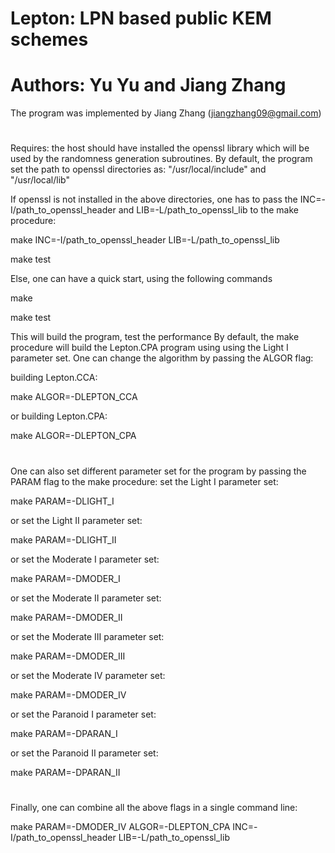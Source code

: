 # #########################################################################

# Lepton: LPN based public KEM schemes
# Authors: Yu Yu and Jiang Zhang

The program was implemented by Jiang Zhang (jiangzhang09@gmail.com)

# ##########################################################################

Requires: the host should have installed the openssl library which will be used by the randomness generation subroutines. By default, the program set the path to openssl directories as: "/usr/local/include" and "/usr/local/lib"


If openssl is not installed in the above directories, one has to pass the INC=-I/path_to_openssl_header and LIB=-L/path_to_openssl_lib to the make procedure:

make INC=-I/path_to_openssl_header  LIB=-L/path_to_openssl_lib

make test

Else, one can have a quick start, using the following commands 

make

make test

This will build the program, test the performance By default, the make procedure will build the Lepton.CPA program using using the Light I parameter set. One can change the algorithm by passing the ALGOR flag:

building Lepton.CCA:

make ALGOR=-DLEPTON_CCA   

or building Lepton.CPA:

make ALGOR=-DLEPTON_CPA   

# #########################################################################

One can also set different parameter set for the program by passing the PARAM flag to the make procedure: 
set the Light I parameter set:

make PARAM=-DLIGHT_I

or set the Light II parameter set:

make PARAM=-DLIGHT_II

or set the Moderate I parameter set:

make PARAM=-DMODER_I

or set the Moderate II parameter set:

make PARAM=-DMODER_II

or set the Moderate III parameter set:

make PARAM=-DMODER_III

or set the Moderate IV  parameter set:

make PARAM=-DMODER_IV

or set the Paranoid I parameter set:

make PARAM=-DPARAN_I

or set the Paranoid II parameter set:

make PARAM=-DPARAN_II

# #########################################################################

Finally, one can combine all the above flags in a single command line:

make PARAM=-DMODER_IV  ALGOR=-DLEPTON_CPA INC=-I/path_to_openssl_header  LIB=-L/path_to_openssl_lib

